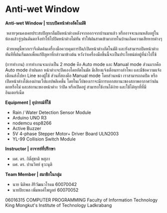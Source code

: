 ﻿# Anti-wet Window

**Anti-wet Window | ระบบปิดหน้าต่างอัตโนมัติ**

​	หลายๆคนคงเคยประสบปัญหาลืมปิดหน้าต่างหลังจากออกจากบ้านมาแล้ว หรืออาจจะนอนหลับอยู่ในห้องแล้วจู่ๆฝนดันตกจึงทำให้ไปปิดหน้าต่างไม่ทัน ทำให้ฝนสาดเข้ามาภายในบ้านเกิดความเสียหายต่างๆ 

​	ด้วยเหตุนี้พวกเราจึงคิดค้นเครื่องมือควบคุมการปิด/เปิดหน้าต่างอัตโนมัติ และยังสามารถปิดหน้าต่างทันทีที่ฝนเริ่มตกเพื่อแก้ปัญหาที่กล่าวมาข้างต้น หวังว่าเครื่องมือชิ้นนี้จะเป็นประโยชน์ต่อผู้ที่นำไปใช้

(การทำงาน)
การทำงานจะแบ่งเป็น 2 mode คือ Auto mode และ Manual mode
ส่วนแรกคือ Auto mode ถ้าฝนตก หน้าต่างจะปิดเองโดยอัตโนมัต มีเสียงแจ้งเตือนทางลำโพง และมีข้อความแจ้งเตือนส่งไปหา Line ของผู้ใช้
ส่วนที่สองคือ Manual mode โดยส่วนหน้า เราสามารถกดปิด หรือ เปิดหน้าต่างได้เองผ่านเว็ปแอปพลิเคชั่น โดยในเว็ปของเราจะมีการบอกสถานะของสภาพอากาศว่าฝนตกหรือไม่ และสถานะของหน้าต่าง
ว่าปิด หรือเปิดอยู่ สามารถใช้งานได้ง่าย และใช้ได้ทุกที่ที่มีอินเตอร์เน็ต


**Equipment | อุปกรณ์ที่ใช้**

- Rain / Water Detection Sensor Module
- Arduino UNO R3
- nodemcu esp8266
- Active Buzzer
- 5V 4-phase Stepper Motor+ Driver Board ULN2003
- YL-99 Collision Switch Module



**Instructor | อาจารย์ที่ปรึกษา** 

- ผศ. ดร. กิติ์สุชาติ พสุภา
- ผศ. ดร. ปานวิทย์ ธุวะนุติ



**Team Member | สมาชิกในกลุ่ม**

- นาย นิติพล สิริวัฒนวโรดม 60070042
- นายปิยะพล เพิ่มพงศ์ไพบูลย์ 60070052



06016315 COMPUTER PROGRAMMING
Faculty of Information Technology
King Mongkut's Institute of Technology Ladkrabang